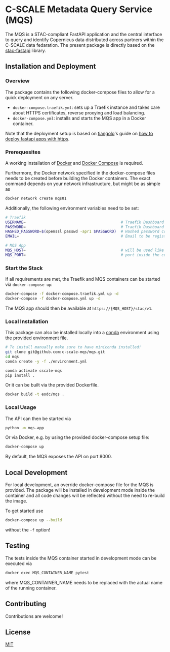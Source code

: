 # C-SCALE Metadata Query Service (MQS)

The MQS is a STAC-compliant FastAPI application and the central interface to query and identify Copernicus data distributed across partners within the C-SCALE data fedaration.
The present package is directly based on the [stac-fastapi](https://github.com/stac-utils/stac-fastapi) library.

## Installation and Deployment

### Overview

The package contains the following docker-compose files to allow for a quick deployment on any server.

- `docker-compose.traefik.yml`: sets up a Traefik instance and takes care about HTTPS certificates, reverse proxying and load balancing.
- `docker-compose.yml`: installs and starts the MQS app in a Docker container.

Note that the deployment setup is based on [tiangolo](https://github.com/tiangolo)'s guide on [how to deploy fastapi apps with https](https://dev.to/tiangolo/deploying-fastapi-and-other-apps-with-https-powered-by-traefik-5dik).

### Prerequesites

A working installation of [Docker](https://docs.docker.com/get-docker/) and [Docker Compose](https://docs.docker.com/compose/install/) is required.

Furthermore, the Docker network specified in the docker-compose files needs to be created before building the Docker containers. The exact command depends on your network infrastructure, but might be as simple as

```bash
docker network create mqs01
```

Additionally, the following environment variables need to be set:

```bash
# Traefik
USERNAME=                                          # Traefik Dashboard user name
PASSWORD=                                          # Traefik Dashboard password
HASHED_PASSWORD=$(openssl passwd -apr1 $PASSWORD)  # Hashed password created via openssl
EMAIL=                                             # Email to be registered with Let's Encrypt

# MQS App
MQS_HOST=                                          # will be used like this: https://{MQS_HOST}/stac/v1
MQS_PORT=                                          # port inside the container.
```

### Start the Stack

If all requirements are met, the Traefik and MQS containers can be started via `docker-compose up`:

```bash
docker-compose -f docker-compose.traefik.yml up -d
docker-compose -f docker-compose.yml up -d
```

The MQS app should then be available at `https://{MQS_HOST}/stac/v1`.

### Local Installation

This package can also be installed locally into a [conda](https://docs.conda.io/en/latest/miniconda.html) environment using the provided environment file.

```bash
# To install manually make sure to have miniconda installed!
git clone git@github.com:c-scale-mqs/mqs.git
cd mqs
conda create -y -f ./environment.yml

conda activate cscale-mqs
pip install .
```

Or it can be built via the provided Dockerfile.

```bash
docker build -t eodc/mqs .
```

### Local Usage

The API can then be started via

```bash
python -m mqs.app
```

Or via Docker, e.g. by using the provided docker-compose setup file:

```bash
docker-compose up
```

By default, the MQS exposes the API on port 8000.

## Local Development

For local development, an override docker-compose file for the MQS is provided. The package will be installed in development mode inside the container and all code changes will be reflected without the need to re-build the image.

To get started use 

```bash
docker-compose up --build
```

without the `-f` option!

## Testing

The tests inside the MQS container started in development mode can be executed via

```bash
docker exec MQS_CONTAINER_NAME pytest
```

where MQS_CONTAINER_NAME needs to be replaced with the actual name of the running container.

## Contributing
Contributions are welcome!

## License
[MIT](https://choosealicense.com/licenses/mit/)
